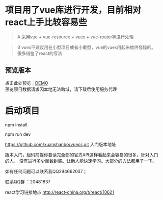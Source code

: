 # 项目用了vue库进行开发，目前相对react上手比较容易些

> A 采用vue + vue-resource + vuex + vue-router等进行处理

> B vuex不建议用在小型项目或者小重型，vue的vuex用起来始终怪怪的。很多借鉴了react的写法

## 预览版本

点击此处预览：[DEMO](https://xuanshanbo.github.io/vuecs/domest/index.html#/)</br>
预览项目数据请求因本地无法跨域，请下载后使用服务代理


# 启动项目
npm install

npm run dev 


https://github.com/xuanshanbo/vuecs.git 入门版本地址

版本入门，起码前提你要读完全部的官方API这样看起来会容易的很多，针对入门的人，
没有进行多少函数封装。让新人能快速学习。大部分的方法都用了一下。

如有任何问题可以联系我QQ294662037；

联系QQ群 ：20481837



react学习链接地点 http://react-china.org/t/react/10621
